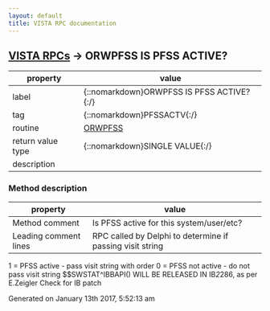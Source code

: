 ```yaml
---
layout: default
title: VISTA RPC documentation
---
```




## [VISTA RPCs](TableOfContent.md) &#8594; ORWPFSS IS PFSS ACTIVE? 

 property | value 
--- | --- 
 label | {::nomarkdown}ORWPFSS IS PFSS ACTIVE?{:/}
 tag | {::nomarkdown}PFSSACTV{:/}
 routine | [ORWPFSS](http://code.osehra.org/dox/Routine_ORWPFSS_source.html)
 return value type | {::nomarkdown}SINGLE VALUE{:/}
 description | 


### Method description

 property | value 
--- | --- 
 Method comment | Is PFSS active for this system/user/etc?
 Leading comment lines | RPC called by Delphi to determine if passing visit string
1 = PFSS active - pass visit string with order
0 = PFSS not active - do not pass visit string
$$SWSTAT^IBBAPI() WILL BE RELEASED IN IB*2*286, as per E.Zeigler
Check for IB patch




 Generated on January 13th 2017, 5:52:13 am